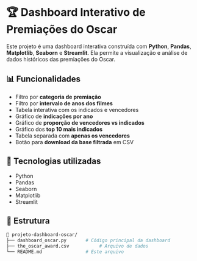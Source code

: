  # 🏆 Dashboard Interativo de Premiações do Oscar

Este projeto é uma dashboard interativa construída com **Python**, **Pandas**, **Matplotlib**, **Seaborn** e **Streamlit**. Ela permite a visualização e análise de dados históricos das premiações do Oscar.

## 📊 Funcionalidades

- Filtro por **categoria de premiação**
- Filtro por **intervalo de anos dos filmes**
- Tabela interativa com os indicados e vencedores
- Gráfico de **indicações por ano**
- Gráfico de **proporção de vencedores vs indicados**
- Gráfico dos **top 10 mais indicados**
- Tabela separada com **apenas os vencedores**
- Botão para **download da base filtrada** em CSV

## 🚀 Tecnologias utilizadas

- Python
- Pandas
- Seaborn
- Matplotlib
- Streamlit

## 📁 Estrutura

```bash
📂 projeto-dashboard-oscar/
├── dashboard_oscar.py       # Código principal da dashboard
├── the_oscar_award.csv           # Arquivo de dados
└── README.md                # Este arquivo
